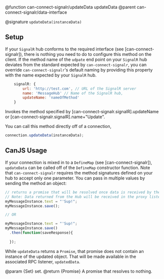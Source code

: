 @function can-connect-signalr/updateData updateData
@parent can-connect-signalr/data-interface

@signature `updateData(instanceData)`

## Setup 
If your `SignalR` hub conforms to the required interface (see [can-connect-signalr]), there is nothing you need to 
do to configure this method on the client. If the method name of the `udpate` end point on your `SignalR` hub deviates from
the standard expected by `can-connect-signalr`, you can override `can-connect-signalr`'s default naming by providing
this property with the name expected by your `SignalR` hub.

```js
    signalR: {
        url: 'http://test.com', // URL of the SignalR server
        name: 'MessageHub' // Name of the SignalR hub,
        updateName: 'nameOfMethod'
    }
```


Invokes the method specified by [can-connect-signalr.signalR].updateName or
[can-connect-signalr.signalR].name+"Update".

You can call this method directly off of a connection,

```js
connection.updateData(instanceData);
```

## CanJS Usage

If your connection is mixed in to a `DefineMap` (see [can-connect-signalr]), `updateData` can be called off of the 
`DefineMap` constructor function. Note that `can-connect-signalr` requires the method signatures
defined on your hub to accept only one parameter. You can pass in multiple values by sending the method
an object:

```js
// returns a promise that will be resolved once data is received by the Hub.
// Note: Data returned from the Hub will be received in the proxy listener.
myMessageInstance.text = "'Sup!";
myMessageInstance.save();

// OR

myMessageInstance.text = "'Sup!";
myMessageInstance.save()
  .then(function(saveResponse){
		
  });
```

While `updateData` returns a `Promise`, that promise does not contain an instance of the updated object. That 
will be made available in the associated RPC listener, `updatedData`.

@param {Set} set.
@return {Promise<Object>} A promise that resolves to nothing.


